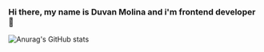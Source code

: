 ### Hi there, my name is Duvan Molina and  i'm frontend developer 👋

![Anurag's GitHub stats](https://github-readme-stats.vercel.app/api?username=duvan-molina&theme=radical)
